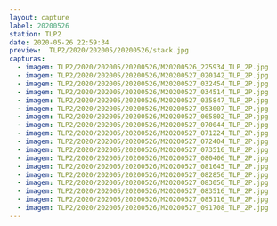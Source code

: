 ```yaml
---
layout: capture
label: 20200526
station: TLP2
date: 2020-05-26 22:59:34
preview:  TLP2/2020/202005/20200526/stack.jpg
capturas:
  - imagem: TLP2/2020/202005/20200526/M20200526_225934_TLP_2P.jpg
  - imagem: TLP2/2020/202005/20200526/M20200527_020142_TLP_2P.jpg
  - imagem: TLP2/2020/202005/20200526/M20200527_032454_TLP_2P.jpg
  - imagem: TLP2/2020/202005/20200526/M20200527_034514_TLP_2P.jpg
  - imagem: TLP2/2020/202005/20200526/M20200527_035847_TLP_2P.jpg
  - imagem: TLP2/2020/202005/20200526/M20200527_053007_TLP_2P.jpg
  - imagem: TLP2/2020/202005/20200526/M20200527_065802_TLP_2P.jpg
  - imagem: TLP2/2020/202005/20200526/M20200527_070044_TLP_2P.jpg
  - imagem: TLP2/2020/202005/20200526/M20200527_071224_TLP_2P.jpg
  - imagem: TLP2/2020/202005/20200526/M20200527_072404_TLP_2P.jpg
  - imagem: TLP2/2020/202005/20200526/M20200527_073516_TLP_2P.jpg
  - imagem: TLP2/2020/202005/20200526/M20200527_080406_TLP_2P.jpg
  - imagem: TLP2/2020/202005/20200526/M20200527_081645_TLP_2P.jpg
  - imagem: TLP2/2020/202005/20200526/M20200527_082856_TLP_2P.jpg
  - imagem: TLP2/2020/202005/20200526/M20200527_083056_TLP_2P.jpg
  - imagem: TLP2/2020/202005/20200526/M20200527_083516_TLP_2P.jpg
  - imagem: TLP2/2020/202005/20200526/M20200527_085116_TLP_2P.jpg
  - imagem: TLP2/2020/202005/20200526/M20200527_091708_TLP_2P.jpg
---
```

